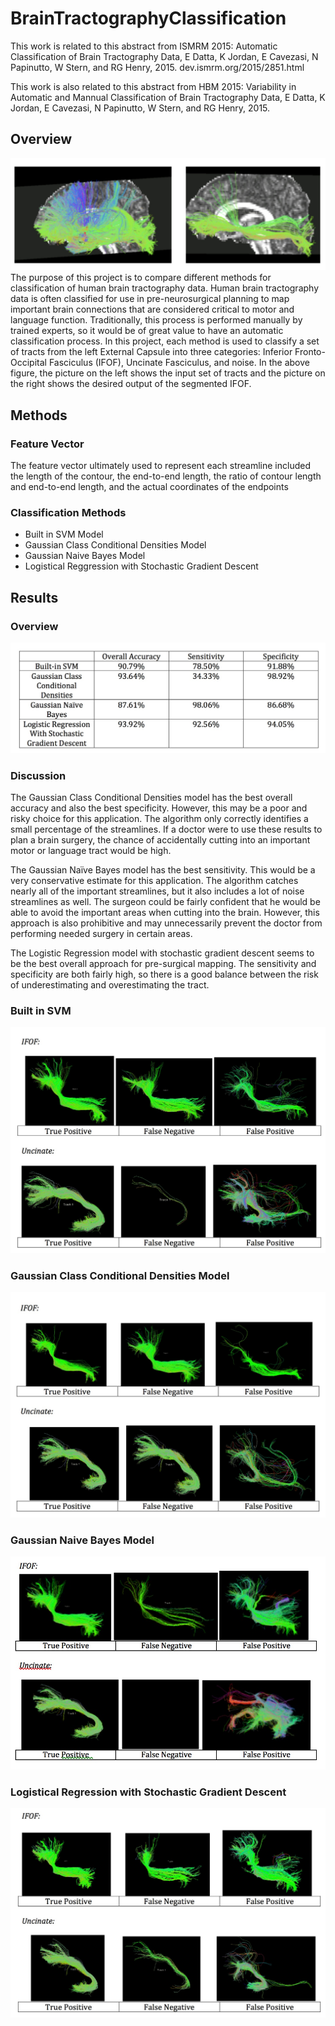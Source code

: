 # BrainTractographyClassification

This work is related to this abstract from ISMRM 2015:
Automatic Classification of Brain Tractography Data, E Datta, K Jordan, E Cavezasi, N Papinutto, W Stern, and RG Henry, 2015.
dev.ismrm.org/2015/2851.html

This work is also related to this abstract from HBM 2015:
Variability in Automatic and Mannual Classification of Brain Tractography Data, E Datta, K Jordan, E Cavezasi, N Papinutto, W Stern, and RG Henry, 2015.

## Overview
![Overview](pics/overview.jpg)
The purpose of this project is to compare different methods for classification of human brain tractography data. Human brain tractography data is often classified for use in pre-neurosurgical planning to map important brain connections that are considered critical to motor and language function.  Traditionally, this process is performed manually by trained experts, so it would be of great value to have an automatic classification process.  In this project, each method is used to classify a set of tracts from the left External Capsule into three categories: Inferior Fronto-Occipital Fasciculus (IFOF), Uncinate Fasciculus, and noise.  In the above figure, the picture on the left shows the input set of tracts and the picture on the right shows the desired output of the segmented IFOF.

## Methods

### Feature Vector
The feature vector ultimately used to represent each streamline included the length of the contour, the end-to-end length, the ratio of contour length and end-to-end length, and the actual coordinates of the endpoints

### Classification Methods
* Built in SVM Model
* Gaussian Class Conditional Densities Model
* Gaussian Naive Bayes Model
* Logistical Reggression with Stochastic Gradient Descent

## Results
### Overview
![ResultChart](pics/braintract_results.jpg)
### Discussion
The Gaussian Class Conditional Densities model has the best overall accuracy and also the best specificity. However, this may be a poor and risky choice for this application. The algorithm only correctly identifies a small percentage of the streamlines. If a doctor were to use these results to plan a brain surgery, the chance of accidentally cutting into an important motor or language tract would be high.

The Gaussian Naïve Bayes model has the best sensitivity. This would be a very conservative estimate for this application. The algorithm catches nearly all of the important streamlines, but it also includes a lot of noise streamlines as well. The surgeon could be fairly confident that he would be able to avoid the important areas when cutting into the brain. However, this approach is also prohibitive and may unnecessarily prevent the doctor from performing needed surgery in certain areas.

The Logistic Regression model with stochastic gradient descent seems to be the best overall approach for pre-surgical mapping. The sensitivity and specificity are both fairly high, so there is a good balance between the risk of underestimating and overestimating the tract.
### Built in SVM
![SVM](pics/builtinsvm.jpg)
### Gaussian Class Conditional Densities Model
![GaussianCC](pics/gaussian.jpg)
### Gaussian Naive Bayes Model
![GaussianNB](pics/Gaussian_nb.jpg)
### Logistical Regression with Stochastic Gradient Descent
![Logistical](pics/logistic.jpg)

